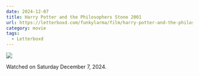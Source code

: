 ```yaml
---
date: 2024-12-07
title: Harry Potter and the Philosophers Stone 2001
url: https://letterboxd.com/funkylarma/film/harry-potter-and-the-philosophers-stone/
category: movie
tags:
  - Letterboxd
---
```


![](https://a.ltrbxd.com/resized/sm/upload/5t/cj/6w/6e/harrypotter2-0-600-0-900-crop.jpg?v=0053b4ed93)

Watched on Saturday December 7, 2024.

